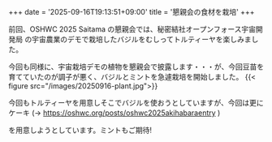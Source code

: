 +++
date = '2025-09-16T19:13:51+09:00'
title = '懇親会の食材を栽培'
+++

前回、OSHWC 2025 Saitama の懇親会では、秘密結社オープンフォース宇宙開発局 の宇宙農業のデモで栽培したバジルをむしってトルティーヤを楽しみました。

今回も同様に、宇宙栽培デモの植物を懇親会で披露します・・・が、今回豆苗を育てていたのが調子が悪く、バジルとミントを急遽栽培を開始しました。
{{< figure src="/images/20250916-plant.jpg">}}

<!--more-->

今回もトルティーヤを用意しそこでバジルを使おうとしていますが、今回は更にケーキ
(→ https://oshwc.org/posts/oshwc2025akihabaraentry )


を用意しようとしています。ミントもご期待!

